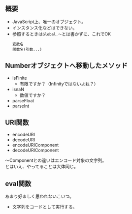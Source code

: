 ## 概要
* JavaScript上、唯一のオブジェクト。
* インスタンス化などはできない。
* 参照するときは`Global.～`とは書かずに、これでOK
    ```
    変数名
    関数名(引数...)
    ```

## Numberオブジェクトへ移動したメソッド
* isFinite
    * 有限ですか？（Infinityではないよね？）
* isnaN
    * 数値ですか？
* parseFloat
* parseInt

## URI関数
* encodeURI
* decodeURI
* encodeURIComponent
* decodeURIComponent

～Componentとの違いはエンコード対象の文字列。  
とはいえ、やってることは大体同じ。

## eval関数
あまり好ましく思われないこいつ。
* 文字列をコードとして実行する。
